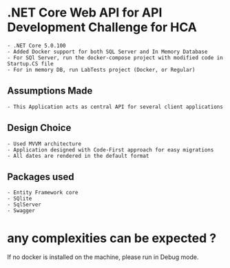 # .NET Core Web API for API Development Challenge for HCA 

    - .NET Core 5.0.100
    - Added Docker support for both SQL Server and In Memory Database
    - For SQl Server, run the docker-compose project with modified code in Startup.CS file
    - For in memory DB, run LabTests project (Docker, or Regular)  

## Assumptions Made
    - This Application acts as central API for several client applications

## Design Choice
    - Used MVVM architecture
    - Application designed with Code-First approach for easy migrations
    - All dates are rendered in the default format

## Packages used
    - Entity Framework core
    - SQlite
    - SqlServer
    - Swagger
    
# any complexities can be expected ?
If no docker is installed on the machine, please run in Debug mode.



